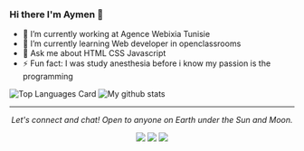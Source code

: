 ### Hi there I'm Aymen 👋

- 🔭 I’m currently working at Agence Webixia Tunisie
- 🌱 I’m currently learning Web developer in openclassrooms
- 💬 Ask me about HTML CSS Javascript 
- ⚡ Fun fact: I was study anesthesia before i know my passion is the programming 

![Top Languages Card](https://github-readme-stats.vercel.app/api/top-langs/?username=isfiaya)
![My github stats](https://github-readme-stats.vercel.app/api?username=isfiaya&show_icons=true)

<hr>
<p align="center">
  <i>Let's connect and chat! Open to anyone on Earth under the Sun and Moon.</i>
<p align="center">
    <a href="https://www.linkedin.com/in/isfiaya//" alt="Linkedin"><img src="https://github.com/imdhruv99/imdhruv99/blob/master/readme/linkedin.png"></a>
    <a href="https://www.linkedin.com/in/isfiaya/" alt="Facebook"><img src="https://github.com/imdhruv99/imdhruv99/blob/master/readme/facebook.png"></a>
    <a href="https://github.com/isfiaya" alt="GitHub"><img src="https://github.com/imdhruv99/imdhruv99/blob/master/readme/github.png"></a>
</p>
</p>

